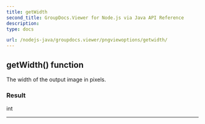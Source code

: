 ```yaml
---
title: getWidth
second_title: GroupDocs.Viewer for Node.js via Java API Reference
description: 
type: docs

url: /nodejs-java/groupdocs.viewer/pngviewoptions/getwidth/
---
```


## getWidth()  function

 The width of the output image in pixels.
 

### Result
int


---


